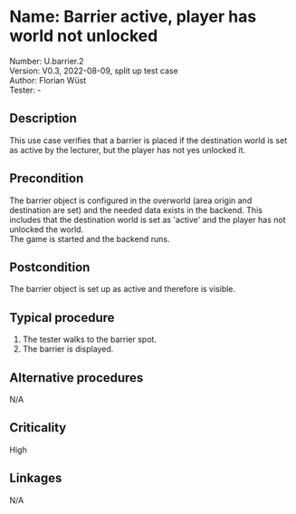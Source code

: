# Name: Barrier active, player has world not unlocked

Number: U.barrier.2  
Version: V0.3, 2022-08-09, split up test case  
Author: Florian Wüst  
Tester: -  

## Description

This use case verifies that a barrier is placed if the destination world is set as active by the lecturer, but the player has not yes unlocked it.  

## Precondition

The barrier object is configured in the overworld (area origin and destination are set) and the needed data exists in the backend. This includes that the destination world is set as 'active' and the player has not unlocked the world.  
The game is started and the backend runs.

## Postcondition

The barrier object is set up as active and therefore is visible.

## Typical procedure

1. The tester walks to the barrier spot.  
2. The barrier is displayed.  

## Alternative procedures

N/A

## Criticality

High

## Linkages

N/A

